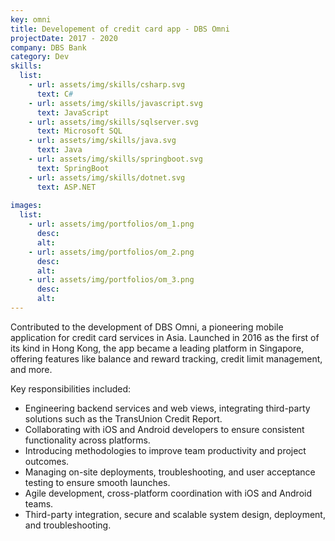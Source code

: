 ```yaml
---
key: omni
title: Developement of credit card app - DBS Omni
projectDate: 2017 - 2020
company: DBS Bank
category: Dev
skills:
  list:
    - url: assets/img/skills/csharp.svg
      text: C#
    - url: assets/img/skills/javascript.svg
      text: JavaScript
    - url: assets/img/skills/sqlserver.svg
      text: Microsoft SQL
    - url: assets/img/skills/java.svg
      text: Java
    - url: assets/img/skills/springboot.svg
      text: SpringBoot
    - url: assets/img/skills/dotnet.svg
      text: ASP.NET
      
images:
  list:
    - url: assets/img/portfolios/om_1.png
      desc:
      alt:
    - url: assets/img/portfolios/om_2.png
      desc:
      alt:
    - url: assets/img/portfolios/om_3.png
      desc:
      alt:
---
```


Contributed to the development of DBS Omni, a pioneering mobile application for credit card services in Asia. Launched in 2016 as the first of its kind in Hong Kong, the app became a leading platform in Singapore, offering features like balance and reward tracking, credit limit management, and more.

Key responsibilities included:
- Engineering backend services and web views, integrating third-party solutions such as the TransUnion Credit Report.
- Collaborating with iOS and Android developers to ensure consistent functionality across platforms.
- Introducing methodologies to improve team productivity and project outcomes.
- Managing on-site deployments, troubleshooting, and user acceptance testing to ensure smooth launches. 
- Agile development, cross-platform coordination with iOS and Android teams.
- Third-party integration, secure and scalable system design, deployment, and troubleshooting.





